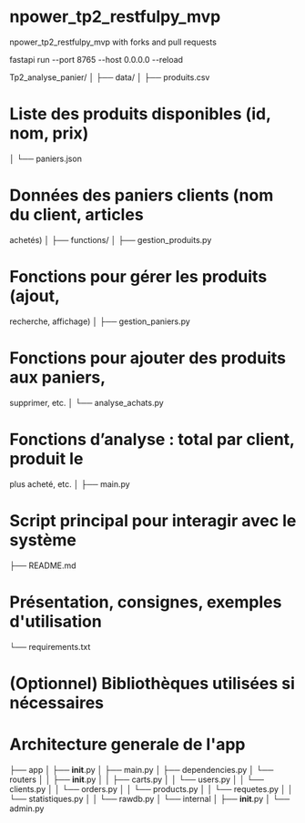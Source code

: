 # npower_tp2_restfulpy_mvp
npower_tp2_restfulpy_mvp
with forks and pull requests

fastapi run  --port 8765 --host 0.0.0.0 --reload

Tp2_analyse_panier/
│
├── data/
│ ├── produits.csv
 # Liste des produits disponibles (id, nom, prix)
│ └── paniers.json
 # Données des paniers clients (nom du client, articles
achetés)
│
├── functions/
│ ├── gestion_produits.py
 # Fonctions pour gérer les produits (ajout,
recherche, affichage)
│ ├── gestion_paniers.py
 # Fonctions pour ajouter des produits aux paniers,
supprimer, etc.
│ └── analyse_achats.py
 # Fonctions d’analyse : total par client, produit le
plus acheté, etc.
│
├── main.py
 # Script principal pour interagir avec le système
├── README.md
 # Présentation, consignes, exemples d'utilisation
└── requirements.txt
 # (Optionnel) Bibliothèques utilisées si nécessaires


# Architecture generale de l'app
├── app
│   ├── __init__.py
│   ├── main.py
│   ├── dependencies.py
│   └── routers
│   │   ├── __init__.py
│   │   ├── carts.py
│   │   └── users.py
│   │   └── clients.py
│   │   └── orders.py
│   │   └── products.py
│   │   └── requetes.py
│   │   └── statistiques.py
│   │   └── rawdb.py
│   └── internal
│       ├── __init__.py
│       └── admin.py

